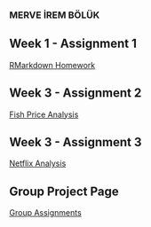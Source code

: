 ### MERVE İREM BÖLÜK

## Week 1 - Assignment 1

[RMarkdown Homework](https://pjournal.github.io/mef05-merveirem/R_Markdown_HW)

## Week 3 - Assignment 2

[Fish Price Analysis](https://pjournal.github.io/mef05-merveirem/Assignment_W3)

## Week 3 - Assignment 3

[Netflix Analysis](https://pjournal.github.io/mef05-merveirem/EDA_Netflix_3)

## Group Project Page

[Group Assignments](https://pjournal.github.io/mef05g-r-u-mine/)

